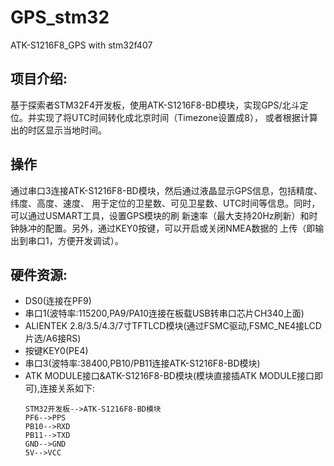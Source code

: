 # GPS_stm32
ATK-S1216F8_GPS with stm32f407

## 项目介绍:

基于探索者STM32F4开发板，使用ATK-S1216F8-BD模块，实现GPS/北斗定位。并实现了将UTC时间转化成北京时间（Timezone设置成8），
或者根据计算出的时区显示当地时间。

## 操作

   通过串口3连接ATK-S1216F8-BD模块，然后通过液晶显示GPS信息，包括精度、纬度、高度、速度、
用于定位的卫星数、可见卫星数、UTC时间等信息。同时，可以通过USMART工具，设置GPS模块的刷
新速率（最大支持20Hz刷新）和时钟脉冲的配置。另外，通过KEY0按键，可以开启或关闭NMEA数据的
上传（即输出到串口1，方便开发调试）。

## 硬件资源:

- DS0(连接在PF9) 
- 串口1(波特率:115200,PA9/PA10连接在板载USB转串口芯片CH340上面)
- ALIENTEK 2.8/3.5/4.3/7寸TFTLCD模块(通过FSMC驱动,FSMC_NE4接LCD片选/A6接RS) 
- 按键KEY0(PE4)
- 串口3(波特率:38400,PB10/PB11连接ATK-S1216F8-BD模块)
- ATK MODULE接口&ATK-S1216F8-BD模块(模块直接插ATK MODULE接口即可),连接关系如下: 
   ```
   STM32开发板-->ATK-S1216F8-BD模块
   PF6-->PPS
   PB10-->RXD
   PB11-->TXD 
   GND-->GND
   5V-->VCC

